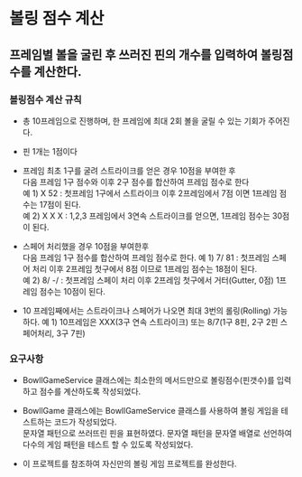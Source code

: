 # 볼링 점수 계산

## 프레임별 볼을 굴린 후 쓰러진 핀의 개수를 입력하여 볼링점수를 계산한다.

### 볼링점수 계산 규칙
* 총 10프레임으로 진행하며, 한 프레임에 최대 2회 볼을 굴릴 수 있는 기회가 주어진다.
* 핀 1개는 1점이다
* 프레임 최초 1구를 굴려 스트라이크를 얻은 경우 10점을 부여한 후  
다음 프레임 1구 점수와 이후 2구 점수를 합산하여 프레임 점수로 한다  
예 1) X 52 : 첫프레임 1구에서 스트라이크 이후 2프레임에서 7점 이면 1프레임 점수는 17점이 된다.  
예 2) X X X : 1,2,3 프레임에서 3연속 스트라이크를 얻으면, 1프레임 점수는 30점이 된다.

* 스페어 처리했을 경우 10점을 부여한후  
다음 프레임 1구 점수를 합산하여 프레임 점수로 한다.
예 1) 7/ 81 : 첫프레임 스페어 처리 이후 2프레임 첫구에서 8점 이므로 1프레임 점수는 18점이 된다.  
예 2) 8/ -/ : 첫프레임 스페이 처리 이후 2프레임 첫구에서 거터(Gutter, 0점) 1프레임 점수는 10점이 된다.

* 10 프레임째에서는 스트라이크나 스페어가 나오면 최대 3번의 롤링(Rolling) 가능하다.
예 1) 10프레임은 XXX(3구 연속 스트라이크) 또는 8/7(1구 8핀, 2구 2핀 스페어처리, 3구 7핀)

### 요구사항
* BowllGameService 클래스에는 최소한의 메서드만으로 볼링점수(핀갯수)를 입력하고 점수를 계산하도록 작성되었다.
* BowllGame 클래스에는 BowllGameService 클래스를 사용하여 볼링 게임을 테스트하는 코드가 작성되었다.   
문자열 패턴으로 쓰러뜨린 핀을 표현하였다.
문자열 패턴을 문자열 배열로 선언하여 다수의 게임 패턴을 테스트 할 수 있도록 작성되었다.

* 이 프로젝트를 참조하여 자신만의 볼링 게임 프로젝트를 완성한다. 